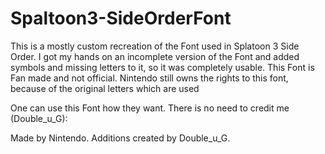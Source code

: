 # Spaltoon3-SideOrderFont
This is a mostly custom recreation of the Font used in Splatoon 3 Side Order. I got my hands on an incomplete version of the Font and added symbols and missing letters to it, so it was completely usable.
This Font is Fan made and not official. Nintendo still owns the rights to this font, because of the original letters which are used

One can use this Font how they want.
There is no need to credit me (Double_u_G):

Made by Nintendo.
Additions created by Double_u_G.
